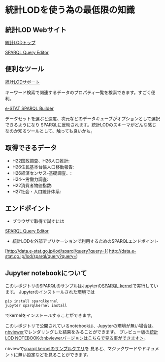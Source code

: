 # 統計LODを使う為の最低限の知識

## 統計LOD Webサイト

[統計LODトップ](http://data.e-stat.go.jp/lodw/)

[SPARQL Query Editor](http://data.e-stat.go.jp/lod/sparql/)


## 便利なツール

[統計LODサポート](http://idease.info/lodstat/)

キーワード検索で関連するデータのプロパティ一覧を検索できます。すごく便利。


[e-STAT SPARQL Builder](http://www.kanzaki.com/works/2016/pub/estat.html)

データセットを選ぶと速度、次元などのデータキューブがオプションとして選択できるようになり
SPARQLに反映されます。統計LODのスキーマがどんな感じなのか知るツールとして、触っても良いかも。


## 取得できるデータ

- H22国政調査、H26人口推計:[]()
- H26住民基本台帳人口移動報告:[]()
- H26経済センサス-基礎調査、:[]()
- H24〜労働力調査:[]()
- H22消費者物価指数:[]()
- H27社会・人口統計体系:[]()


## エンドポイント

- ブラウザで取得で試すには

[SPARQL Query Editor](http://data.e-stat.go.jp/lod/sparql/)

- 統計LODを外部アプリケーションで利用するためのSPARQLエンドポイント

[http://data.e-stat.go.jp/lod/sparql/query?query=]( http://data.e-stat.go.jp/lod/sparql/query?query=)


## Jupyter notebookについて

このレポジトリのSPARQLのサンプルはJupyterの[SPARQL kernel](https://github.com/paulovn/sparql-kernel)で実行しています。
Jupyterのインストールされた環境では
```
pip install sparqlkernel
jupyter sparqlkernel install
```
でkernelをインストールすることができます。

このレポジトリで公開されているnotebookは、Jupyterの環境が無い場合は、[nbviewer](http://nbviewer.jupyter.org)でレンダリングした結果をみることができます。
プレビュー版の[統計LOD NOTEBOOKのnbviewerバージョンはこちらで見る事ができます＞](http://nbviewer.jupyter.org/github/dogrunjp/hello_estat_lod/blob/master/index.ipynb)。


nbviewで[sparql kernelのサンプルクエリ](http://nbviewer.jupyter.org/github/paulovn/sparql-kernel/blob/master/examples/sparql-endpoints.ipynb)を
見ると、マジックワードやドキュメントに無い設定などを見ることができます。